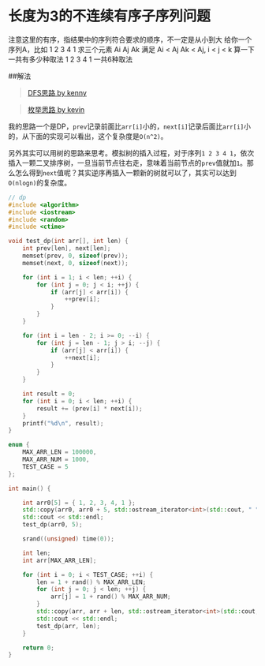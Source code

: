 长度为3的不连续有序子序列问题
====

注意这里的有序，指结果中的序列符合要求的顺序，不一定是从小到大 给你一个序列A，比如 1 2 3 4 1 求三个元素 Ai Aj Ak 满足 Ai < Aj Ak < Aj, i < j < k 算一下一共有多少种取法 1 2 3 4 1 一共6种取法

##解法

> [DFS思路 by kenny](https://github.com/philoprove/revolutionary-road/blob/master/mind-garden/ijk.md)

> [枚举思路 by kevin](https://github.com/chen8913w/Algo/blob/master/src/org/practice/middle/large/MiddleLargeNaive.java)

我的思路一个是DP，```prev```记录前面比```arr[i]```小的，```next[i]```记录后面比```arr[i]```小的，从下面的实现可以看出，这个复杂度是```O(n^2)```。

另外其实可以用树的思路来思考。模拟树的插入过程，对于序列```1 2 3 4 1```，依次插入一颗二叉排序树，一旦当前节点往右走，意味着当前节点的```prev```值就加```1```。那么怎么得到```next```值呢？其实逆序再插入一颗新的树就可以了，其实可以达到```O(nlogn)```的复杂度。

```C++
// dp
#include <algorithm>
#include <iostream>
#include <random>
#include <ctime>

void test_dp(int arr[], int len) {
    int prev[len], next[len];
    memset(prev, 0, sizeof(prev));
    memset(next, 0, sizeof(next));

    for (int i = 1; i < len; ++i) {
        for (int j = 0; j < i; ++j) {
            if (arr[j] < arr[i]) {
                ++prev[i];
            }
        }
    }

    for (int i = len - 2; i >= 0; --i) {
        for (int j = len - 1; j > i; --j) {
            if (arr[j] < arr[i]) {
                ++next[i];
            }
        }
    }

    int result = 0;
    for (int i = 0; i < len; ++i) {
        result += (prev[i] * next[i]);
    }
    printf("%d\n", result);
}

enum {
    MAX_ARR_LEN = 100000,
    MAX_ARR_NUM = 1000,
    TEST_CASE = 5
};

int main() {

    int arr0[5] = { 1, 2, 3, 4, 1 };
    std::copy(arr0, arr0 + 5, std::ostream_iterator<int>(std::cout, " "));
    std::cout << std::endl;
    test_dp(arr0, 5);

    srand((unsigned) time(0));

    int len;
    int arr[MAX_ARR_LEN];

    for (int i = 0; i < TEST_CASE; ++i) {
        len = 1 + rand() % MAX_ARR_LEN;
        for (int j = 0; j < len; ++j) {
            arr[j] = 1 + rand() % MAX_ARR_NUM;
        }
        std::copy(arr, arr + len, std::ostream_iterator<int>(std::cout, " "));
        std::cout << std::endl;
        test_dp(arr, len);
    }

    return 0;
}
```
